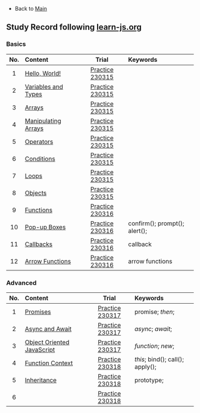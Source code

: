 * Back to [Main](https://github.com/JoonHyeok-hozy-Kim/program_languages#readme)

## Study Record following [learn-js.org](https://www.learn-js.org/)

### Basics
|No.|Content|Trial|Keywords|
|:-:|:------|:---:|:---|
|1  |[Hello, World!](https://www.learn-js.org/en/Hello%2C_World%21) | [Practice 230315](https://github.com/JoonHyeok-hozy-Kim/program_languages/blob/main/JavaScript/learn_js/practices/basic/01.js) ||
|2  |[Variables and Types](https://www.learn-js.org/en/Variables_and_Types) | [Practice 230315](https://github.com/JoonHyeok-hozy-Kim/program_languages/blob/main/JavaScript/learn_js/practices/basic/02.js) ||
|3  |[Arrays](https://www.learn-js.org/en/Arrays) | [Practice 230315](https://github.com/JoonHyeok-hozy-Kim/program_languages/blob/main/JavaScript/learn_js/practices/basic/03.js) ||
|4  |[Manipulating Arrays](https://www.learn-js.org/en/Manipulating_Arrays) | [Practice 230315](https://github.com/JoonHyeok-hozy-Kim/program_languages/blob/main/JavaScript/learn_js/practices/basic/04.js) ||
|5  |[Operators](https://www.learn-js.org/en/Operators) | [Practice 230315](https://github.com/JoonHyeok-hozy-Kim/program_languages/blob/main/JavaScript/learn_js/practices/basic/05.js) ||
|6  |[Conditions](https://www.learn-js.org/en/Conditions) | [Practice 230315](https://github.com/JoonHyeok-hozy-Kim/program_languages/blob/main/JavaScript/learn_js/practices/basic/06.js) ||
|7  |[Loops](https://www.learn-js.org/en/Loops) | [Practice 230315](https://github.com/JoonHyeok-hozy-Kim/program_languages/blob/main/JavaScript/learn_js/practices/basic/07.js) ||
|8  |[Objects](https://www.learn-js.org/en/Objects) | [Practice 230315](https://github.com/JoonHyeok-hozy-Kim/program_languages/blob/main/JavaScript/learn_js/practices/basic/08.js) ||
|9  |[Functions](https://www.learn-js.org/en/Functions) | [Practice 230316](https://github.com/JoonHyeok-hozy-Kim/program_languages/blob/main/JavaScript/learn_js/practices/basic/09.js) ||
|10  |[Pop-up Boxes](https://www.learn-js.org/en/Pop-up_Boxes) | [Practice 230316](https://github.com/JoonHyeok-hozy-Kim/program_languages/blob/main/JavaScript/learn_js/practices/basic/10.js) |confirm(); prompt(); alert();|
|11  |[Callbacks](https://www.learn-js.org/en/Callbacks) | [Practice 230316](https://github.com/JoonHyeok-hozy-Kim/program_languages/blob/main/JavaScript/learn_js/practices/basic/11.js) |callback|
|12  |[Arrow Functions](https://www.learn-js.org/en/Arrow_Functions) | [Practice 230316](https://github.com/JoonHyeok-hozy-Kim/program_languages/blob/main/JavaScript/learn_js/practices/basic/12.js) |arrow functions|


### Advanced
|No.|Content|Trial|Keywords|
|:-:|:------|:---:|:---|
|1  |[Promises](https://www.learn-js.org/en/Promises) | [Practice 230317](https://github.com/JoonHyeok-hozy-Kim/program_languages/blob/main/JavaScript/learn_js/practices/advanced/01.js) |promise; *then*;|
|2  |[Async and Await](https://www.learn-js.org/en/Async_and_Await) | [Practice 230317](https://github.com/JoonHyeok-hozy-Kim/program_languages/blob/main/JavaScript/learn_js/practices/advanced/02.js) |*async*; *await*; |
|3  |[Object Oriented JavaScript](https://www.learn-js.org/en/Object_Oriented_JavaScript) | [Practice 230317](https://github.com/JoonHyeok-hozy-Kim/program_languages/blob/main/JavaScript/learn_js/practices/advanced/03.js) |*function*; *new*;|
|4  |[Function Context](https://www.learn-js.org/en/Function_Context) | [Practice 230318](https://github.com/JoonHyeok-hozy-Kim/program_languages/blob/main/JavaScript/learn_js/practices/advanced/04.js) |*this*; bind(); call(); apply();|
|5  |[Inheritance](https://www.learn-js.org/en/Inheritance) | [Practice 230318](https://github.com/JoonHyeok-hozy-Kim/program_languages/blob/main/JavaScript/learn_js/practices/advanced/05.js) |prototype; |
|6  |[](https://www.learn-js.org/en/) | [Practice 230318](https://github.com/JoonHyeok-hozy-Kim/program_languages/blob/main/JavaScript/learn_js/practices/advanced/06.js) ||